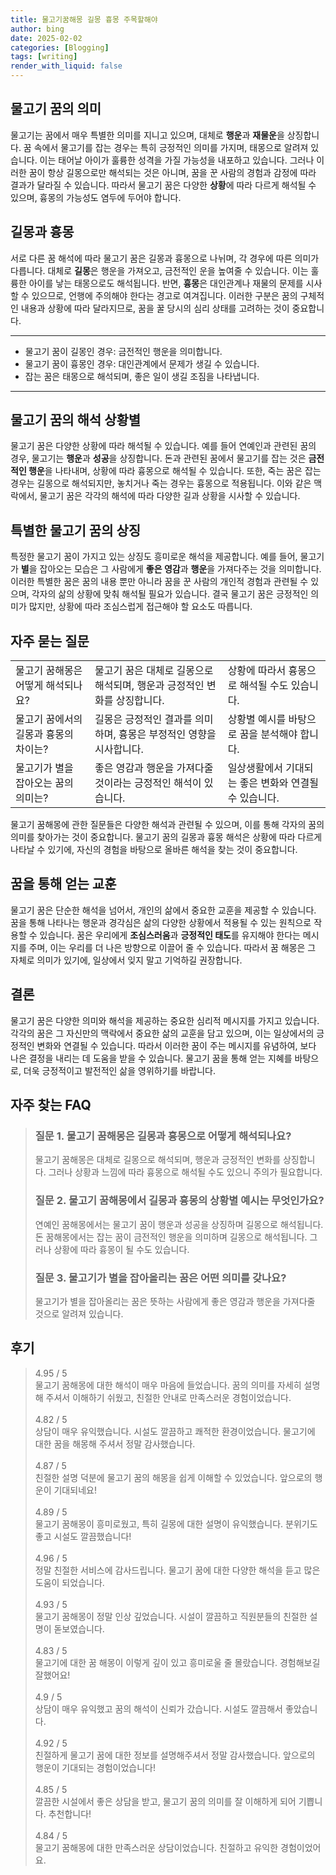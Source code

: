 ```yaml
---
title: 물고기꿈해몽 길몽 흉몽 주목할해야
author: bing
date: 2025-02-02
categories: [Blogging]
tags: [writing]
render_with_liquid: false
---
```



<h2 id='물고기_꿈의_의미'>물고기 꿈의 의미</h2>

<p>물고기는 꿈에서 매우 특별한 의미를 지니고 있으며, 대체로 <b>행운</b>과 <b>재물운</b>을 상징합니다. 꿈 속에서 물고기를 잡는 경우는 특히 긍정적인 의미를 가지며, 태몽으로 알려져 있습니다. 이는 태어날 아이가 훌륭한 성격을 가질 가능성을 내포하고 있습니다. 그러나 이러한 꿈이 항상 길몽으로만 해석되는 것은 아니며, 꿈을 꾼 사람의 경험과 감정에 따라 결과가 달라질 수 있습니다. 따라서 물고기 꿈은 다양한 <b>상황</b>에 따라 다르게 해석될 수 있으며, 흉몽의 가능성도 염두에 두어야 합니다.</p>

<h2 id='길몽과_흉몽'>길몽과 흉몽</h2>

<p>서로 다른 꿈 해석에 따라 물고기 꿈은 길몽과 흉몽으로 나뉘며, 각 경우에 따른 의미가 다릅니다. 대체로 <b>길몽</b>은 행운을 가져오고, 금전적인 운을 높여줄 수 있습니다. 이는 훌륭한 아이를 낳는 태몽으로도 해석됩니다. 반면, <b>흉몽</b>은 대인관계나 재물의 문제를 시사할 수 있으므로, 언행에 주의해야 한다는 경고로 여겨집니다. 이러한 구분은 꿈의 구체적인 내용과 상황에 따라 달라지므로, 꿈을 꿀 당시의 심리 상태를 고려하는 것이 중요합니다.</p>

<hr />

<ul>
    <li>물고기 꿈이 길몽인 경우: 금전적인 행운을 의미합니다.</li>
    <li>물고기 꿈이 흉몽인 경우: 대인관계에서 문제가 생길 수 있습니다.</li>
    <li>잡는 꿈은 태몽으로 해석되며, 좋은 일이 생길 조짐을 나타냅니다.</li>
</ul>

<hr />

<h2 id='물고기_꿈의_해석_상황별'>물고기 꿈의 해석 상황별</h2>

<p>물고기 꿈은 다양한 상황에 따라 해석될 수 있습니다. 예를 들어 연예인과 관련된 꿈의 경우, 물고기는 <b>행운</b>과 <b>성공</b>을 상징합니다. 돈과 관련된 꿈에서 물고기를 잡는 것은 <b>금전적인 행운</b>을 나타내며, 상황에 따라 흉몽으로 해석될 수 있습니다. 또한, 죽는 꿈은 잡는 경우는 길몽으로 해석되지만, 놓치거나 죽는 경우는 흉몽으로 적용됩니다. 이와 같은 맥락에서, 물고기 꿈은 각각의 해석에 따라 다양한 길과 상황을 시사할 수 있습니다.</p>

<h2 id='특별한_물고기_꿈의_상징'>특별한 물고기 꿈의 상징</h2>

<p>특정한 물고기 꿈이 가지고 있는 상징도 흥미로운 해석을 제공합니다. 예를 들어, 물고기가 <b>별</b>을 잡아오는 모습은 그 사람에게 <b>좋은 영감</b>과 <b>행운</b>을 가져다주는 것을 의미합니다. 이러한 특별한 꿈은 꿈의 내용 뿐만 아니라 꿈을 꾼 사람의 개인적 경험과 관련될 수 있으며, 각자의 삶의 상황에 맞춰 해석될 필요가 있습니다. 결국 물고기 꿈은 긍정적인 의미가 많지만, 상황에 따라 조심스럽게 접근해야 할 요소도 따릅니다.</p>

<h2 id='자주_묻는_질문'>자주 묻는 질문</h2>

<table>
    <tr>
        <td>물고기 꿈해몽은 어떻게 해석되나요?</td>
        <td>물고기 꿈은 대체로 길몽으로 해석되며, 행운과 긍정적인 변화를 상징합니다.</td>
        <td>상황에 따라서 흉몽으로 해석될 수도 있습니다.</td>
    </tr>
    <tr>
        <td>물고기 꿈에서의 길몽과 흉몽의 차이는?</td>
        <td>길몽은 긍정적인 결과를 의미하며, 흉몽은 부정적인 영향을 시사합니다.</td>
        <td>상황별 예시를 바탕으로 꿈을 분석해야 합니다.</td>
    </tr>
    <tr>
        <td>물고기가 별을 잡아오는 꿈의 의미는?</td>
        <td>좋은 영감과 행운을 가져다줄 것이라는 긍정적인 해석이 있습니다.</td>
        <td>일상생활에서 기대되는 좋은 변화와 연결될 수 있습니다.</td>
    </tr>
</table>

<p>물고기 꿈해몽에 관한 질문들은 다양한 해석과 관련될 수 있으며, 이를 통해 각자의 꿈의 의미를 찾아가는 것이 중요합니다. 물고기 꿈의 길몽과 흉몽 해석은 상황에 따라 다르게 나타날 수 있기에, 자신의 경험을 바탕으로 올바른 해석을 찾는 것이 중요합니다.</p>

<h2 id='꿈을_통해_얻는_교훈'>꿈을 통해 얻는 교훈</h2>

<p>물고기 꿈은 단순한 해석을 넘어서, 개인의 삶에서 중요한 교훈을 제공할 수 있습니다. 꿈을 통해 나타나는 행운과 경각심은 삶의 다양한 상황에서 적용될 수 있는 원칙으로 작용할 수 있습니다. 꿈은 우리에게 <b>조심스러움</b>과 <b>긍정적인 태도</b>를 유지해야 한다는 메시지를 주며, 이는 우리를 더 나은 방향으로 이끌어 줄 수 있습니다. 따라서 꿈 해몽은 그 자체로 의미가 있기에, 일상에서 잊지 말고 기억하길 권장합니다.</p>

<h2 id='결론'>결론</h2>

<p>물고기 꿈은 다양한 의미와 해석을 제공하는 중요한 심리적 메시지를 가지고 있습니다. 각각의 꿈은 그 자신만의 맥락에서 중요한 삶의 교훈을 담고 있으며, 이는 일상에서의 긍정적인 변화와 연결될 수 있습니다. 따라서 이러한 꿈이 주는 메시지를 유념하여, 보다 나은 결정을 내리는 데 도움을 받을 수 있습니다. 물고기 꿈을 통해 얻는 지혜를 바탕으로, 더욱 긍정적이고 발전적인 삶을 영위하기를 바랍니다.</p>


<h2 id='자주_찾는_FAQ'>자주 찾는 FAQ</h2>
<div itemscope="" itemtype="https://schema.org/FAQPage"> 
<blockquote> 
<div itemscope="" itemprop="mainEntity" itemtype="https://schema.org/Question"> 
<h3 itemprop="name">질문 1. 물고기 꿈해몽은 길몽과 흉몽으로 어떻게 해석되나요?</h3> 
<div itemscope="" itemprop="acceptedAnswer" itemtype="https://schema.org/Answer"> 
<span itemprop="text"> 
<p>물고기 꿈해몽은 대체로 길몽으로 해석되며, 행운과 긍정적인 변화를 상징합니다. 그러나 상황과 느낌에 따라 흉몽으로 해석될 수도 있으니 주의가 필요합니다.</p> 
</span> 
</div> 
</div> 

<div itemscope="" itemprop="mainEntity" itemtype="https://schema.org/Question"> 
<h3 itemprop="name">질문 2. 물고기 꿈해몽에서 길몽과 흉몽의 상황별 예시는 무엇인가요?</h3> 
<div itemscope="" itemprop="acceptedAnswer" itemtype="https://schema.org/Answer"> 
<span itemprop="text"> 
<p>연예인 꿈해몽에서는 물고기 꿈이 행운과 성공을 상징하며 길몽으로 해석됩니다. 돈 꿈해몽에서는 잡는 꿈이 금전적인 행운을 의미하며 길몽으로 해석됩니다. 그러나 상황에 따라 흉몽이 될 수도 있습니다.</p> 
</span> 
</div> 
</div>

<div itemscope="" itemprop="mainEntity" itemtype="https://schema.org/Question"> 
<h3 itemprop="name">질문 3. 물고기가 별을 잡아올리는 꿈은 어떤 의미를 갖나요?</h3> 
<div itemscope="" itemprop="acceptedAnswer" itemtype="https://schema.org/Answer"> 
<span itemprop="text"> 
<p>물고기가 별을 잡아올리는 꿈은 뜻하는 사람에게 좋은 영감과 행운을 가져다줄 것으로 알려져 있습니다.</p> 
</span> 
</div> 
</div> 

</blockquote> 
</div>
<h2 id='후기'>후기</h2>
<div itemscope itemtype="https://schema.org/Product">
  <blockquote>
  <div itemprop="review" itemscope itemtype="https://schema.org/Review">
      <div itemprop="reviewRating" itemscope itemtype="https://schema.org/Rating"> <span itemprop="ratingValue">4.95</span> / <span itemprop="bestRating">5</span> </div>
      <span itemprop="reviewBody">물고기 꿈해몽에 대한 해석이 매우 마음에 들었습니다. 꿈의 의미를 자세히 설명해 주셔서 이해하기 쉬웠고, 친절한 안내로 만족스러운 경험이었습니다.</span>
  </div>
  <br>
  <div itemprop="review" itemscope itemtype="https://schema.org/Review">
      <div itemprop="reviewRating" itemscope itemtype="https://schema.org/Rating"> <span itemprop="ratingValue">4.82</span> / <span itemprop="bestRating">5</span> </div>
      <span itemprop="reviewBody">상담이 매우 유익했습니다. 시설도 깔끔하고 쾌적한 환경이었습니다. 물고기에 대한 꿈을 해몽해 주셔서 정말 감사했습니다.</span>
  </div>
  <br>
  <div itemprop="review" itemscope itemtype="https://schema.org/Review">
      <div itemprop="reviewRating" itemscope itemtype="https://schema.org/Rating"> <span itemprop="ratingValue">4.87</span> / <span itemprop="bestRating">5</span> </div>
      <span itemprop="reviewBody">친절한 설명 덕분에 물고기 꿈의 해몽을 쉽게 이해할 수 있었습니다. 앞으로의 행운이 기대되네요!</span>
  </div>
  <br>
  <div itemprop="review" itemscope itemtype="https://schema.org/Review">
      <div itemprop="reviewRating" itemscope itemtype="https://schema.org/Rating"> <span itemprop="ratingValue">4.89</span> / <span itemprop="bestRating">5</span> </div>
      <span itemprop="reviewBody">물고기 꿈해몽이 흥미로웠고, 특히 길몽에 대한 설명이 유익했습니다. 분위기도 좋고 시설도 깔끔했습니다!</span>
  </div>
  <br>
  <div itemprop="review" itemscope itemtype="https://schema.org/Review">
      <div itemprop="reviewRating" itemscope itemtype="https://schema.org/Rating"> <span itemprop="ratingValue">4.96</span> / <span itemprop="bestRating">5</span> </div>
      <span itemprop="reviewBody">정말 친절한 서비스에 감사드립니다. 물고기 꿈에 대한 다양한 해석을 듣고 많은 도움이 되었습니다.</span>
  </div>
  <br>
  <div itemprop="review" itemscope itemtype="https://schema.org/Review">
      <div itemprop="reviewRating" itemscope itemtype="https://schema.org/Rating"> <span itemprop="ratingValue">4.93</span> / <span itemprop="bestRating">5</span> </div>
      <span itemprop="reviewBody">물고기 꿈해몽이 정말 인상 깊었습니다. 시설이 깔끔하고 직원분들의 친절한 설명이 돋보였습니다.</span>
  </div>
  <br>
  <div itemprop="review" itemscope itemtype="https://schema.org/Review">
      <div itemprop="reviewRating" itemscope itemtype="https://schema.org/Rating"> <span itemprop="ratingValue">4.83</span> / <span itemprop="bestRating">5</span> </div>
      <span itemprop="reviewBody">물고기에 대한 꿈 해몽이 이렇게 깊이 있고 흥미로울 줄 몰랐습니다. 경험해보길 잘했어요!</span>
  </div>
  <br>
  <div itemprop="review" itemscope itemtype="https://schema.org/Review">
      <div itemprop="reviewRating" itemscope itemtype="https://schema.org/Rating"> <span itemprop="ratingValue">4.9</span> / <span itemprop="bestRating">5</span> </div>
      <span itemprop="reviewBody">상담이 매우 유익했고 꿈의 해석이 신뢰가 갔습니다. 시설도 깔끔해서 좋았습니다.</span>
  </div>
  <br>
  <div itemprop="review" itemscope itemtype="https://schema.org/Review">
      <div itemprop="reviewRating" itemscope itemtype="https://schema.org/Rating"> <span itemprop="ratingValue">4.92</span> / <span itemprop="bestRating">5</span> </div>
      <span itemprop="reviewBody">친절하게 물고기 꿈에 대한 정보를 설명해주셔서 정말 감사했습니다. 앞으로의 행운이 기대되는 경험이었습니다!</span>
  </div>
  <br>
  <div itemprop="review" itemscope itemtype="https://schema.org/Review">
      <div itemprop="reviewRating" itemscope itemtype="https://schema.org/Rating"> <span itemprop="ratingValue">4.85</span> / <span itemprop="bestRating">5</span> </div>
      <span itemprop="reviewBody">깔끔한 시설에서 좋은 상담을 받고, 물고기 꿈의 의미를 잘 이해하게 되어 기쁩니다. 추천합니다!</span>
  </div>
  <br>
  <div itemprop="review" itemscope itemtype="https://schema.org/Review">
      <div itemprop="reviewRating" itemscope itemtype="https://schema.org/Rating"> <span itemprop="ratingValue">4.84</span> / <span itemprop="bestRating">5</span> </div>
      <span itemprop="reviewBody">물고기 꿈해몽에 대한 만족스러운 상담이었습니다. 친절하고 유익한 경험이었어요.</span>
  </div>
  </blockquote>
</div>
